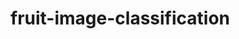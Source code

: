 # fruit-image-classification

<Link https://drive.google.com/drive/folders/1l-6gNHltJg_rOvvLDD9X3RdxMoE9lohj?usp=drive_link>
